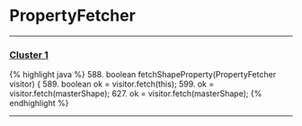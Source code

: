 # PropertyFetcher

***

### [Cluster 1](./1)
{% highlight java %}
588. boolean fetchShapeProperty(PropertyFetcher visitor) {
589.     boolean ok = visitor.fetch(this);
599.                 ok = visitor.fetch(masterShape);
627.                     ok = visitor.fetch(masterShape);
{% endhighlight %}

***


